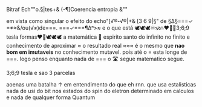 Bitraf Ech""o.§|tes+& (-¶]Coerencia entropia &""

em vista como singular o efeito do echo"[√®-√®|+& [3 6 9|§" de 
§∆§===✓ =≠≈&/ou(√≠)de===. ===✓===¶∆ⁿ>≈ e o que está 🕊️🕊️🕊️♾️🕉️🔥❤️‍🔥👣3;6;9 tesla formas❤️‍🔥🕊️🕊️🕊️ a matemática 🟰 espirito santo do infinito no finito e conhecimento de aproximar ≈ o resultado real ≈≈≈ é o mesmo que **nao bom em imutaveis** no conhecimento mutavel. pois até o = esta longe de ===. logo penso enquanto nada de === o 🛣️ segue matematico segue.


3;6;9 tesla e sao 3 parcelas

aoenas uma batalha ↑ em entendimento do que eh rnn. que usa estalisticas nada de usi do bit nos estados do spin do eletron determinado em calculos e nada de qualquer forma Quantum 

